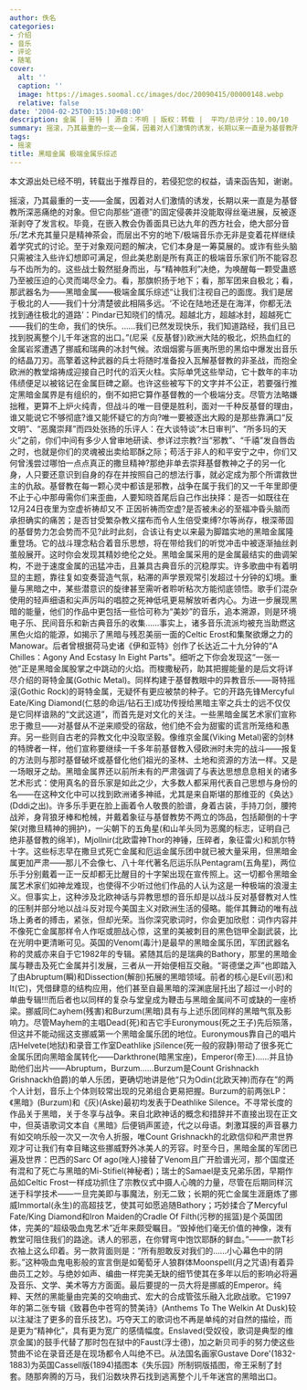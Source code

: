 ```yaml
---
author: 佚名
categories:
- 介绍
- 音乐
- 评论
- 随笔
cover:
  alt: ''
  caption: ''
  image: https://images.soomal.cc/images/doc/20090415/00000148.webp
  relative: false
date: '2004-02-25T00:15:30+08:00'
description: 金属 | 哥特 | 源自：不明 | 版权：转载 |  平均/总评分：10.00/10
summary: 摇滚，乃其最重的一支――金属，因着对人们激情的诱发，长期以来一直是为基督教所深恶痛绝的对象。但它向那些“道德”的固定侵袭并没能取得丝毫进展，反被逐渐剥夺了发言权。毕竟，在嵌入教会伪善面具已达九年的西方社会，绝大部分音乐/艺术充其量只是精神茶会，而层出不穷的地下/极端音乐亦无非是变着花样继续着学究式的讨论
tags:
- 摇滚
title: 黑暗金属 极端金属乐综述
---
```


本文源出处已经不明，转载出于推荐目的，若侵犯您的权益，请来函告知，谢谢。

摇滚，乃其最重的一支――金属，因着对人们激情的诱发，长期以来一直是为基督教所深恶痛绝的对象。但它向那些“道德”的固定侵袭并没能取得丝毫进展，反被逐渐剥夺了发言权。毕竟，在嵌入教会伪善面具已达九年的西方社会，绝大部分音乐/艺术充其量只是精神茶会，而层出不穷的地下/极端音乐亦无非是变着花样继续着学究式的讨论。至于对象观问题的解决，它们本身是一筹莫展的。或诈有些头脑只需被注入些许幻想即可满足，但此美悲剧是所有真正的极端音乐家们所不能容忍与不齿所为的。这些战士毅然挺身而出，与“精神胜利”决绝，为唤醒每一颗受蛊惑乃至被压迫的心灵而竭尽全力。看，那旗帜扬于地下；看，那军团来自极北；看，那武器名为――黑暗金属――极端金属乐综述“让我们注视自己的面庞。我们是居于极北的人――我们十分清楚彼此相隔多远。‘不论在陆地还是在海洋，你都无法找到通往极北的道路’：Pindar已知晓们的情况。超越北方，超越冰封，超越死亡――我们的生命，我们的快乐。……我们已然发现快乐，我们知道路经，我们且已找到脱离整个儿千年迷宫的出口。”(尼采《反基督》)欧洲大陆的极北，炽热血红的金属岩浆遭遇了挪威和瑞典的冰封气候。浓烟烟雾与匪夷所思的黑焰中爆发出音乐的结晶刀刃。高擎着这种武器的兵士将随时准备投入瓦解基督教的非圣战，而抱全欧洲的教堂熔祷成迎接自己时代的滔天火柱。实际单凭这些举动，它十数年的丰功伟绩便足以被铭记在金属巨碑之巅。也许这些被写下的文字并不公正，若要强行推定黑暗金属界是有组织的，倒不如把它算作基督教的一个极端分支。尽管方法略嫌拙稚，更算不上炉火纯青，但战斗的唯一目便是胜利，面对一千种反基督的理由，谁又能说它不够彻底?谁又能怀疑它的方向?唯一要被逐出大殿的是那些靠满口“反文明”、“恶魔崇拜”而四处张扬的乐评人：在大谈特谈“木日审判”、“所多玛的天火”之前，你们中间有多少人曾审地研读、参详过宗教?当“邪教”、“千禧”发自唇齿之时，也就是你们的灵魂被出卖给耶酥之际；苟活于非人的和平安宁之中，你们又何曾浅尝过哪怕一点点真正的撒旦精神?那绝非单去崇拜基督教神之子的另一化身，人只要还意识到自身的存在并按照自己的想法行事，就必定成为那个所谓救世主的仇敌。基督教在每一颗心灵中都该是邪教，战争在属于我们的又一千年里即便不止于心中那毋需你们来歪曲，人要知晓首尾后自己作出抉择：是否一如既往在12月24日夜里为空虚祈祷却又不 正因祈祷而空虚?是否被未必的至福冲昏头脑而承担确实的痛苦；是否甘受繁杂教义摆布而令人生倍受束缚?尔等尚存，根深蒂固的基督势力怎会势而不见?此时此刻，合该让有史以来最为脚踏实地的黑暗金属隆重登场。它的战斗理念粘合着音乐思想，将在带给我们的听觉冲击中被逐渐抽丝剥茧般展开。这时你会发现其精妙绝伦之处。黑暗金属采用的是金属最结实的曲调架构，不逊于速度金属的迅猛冲击，且兼具古典音乐的沉稳厚实。许多歌曲中有着明显的主题，靠往复如变奏营造气氛，粘滞的声学景观常引发超过十分钟的幻境。重量与黑暗之中，某些潜意识的旋律甚至需听者聆听粘次方能彻底领悟。歌手们混杂使用的轻声细语和尖声厉叫的唱腔之死神低吼更易解放听者内心。为进一步展现黑暗的能量，他们的作品中更包括一些恰可称为“美妙”的音乐，追本溯源，则是环境电子乐、民间音乐和新古典音乐的收集……事实上，诸多音乐流派均被充当助燃这黑色火焰的能源，如揭示了黑暗与残忍美丽一面的Celtic Erost和集聚欲爆之力的Manowar。后者曾根据荷马史诸《伊和亚特》创作了长达近二十九分钟的“A Chilles：Agony And Ecstasy In Eight Parts"。细听之下你会发现这“一张一弛”正是黑暗金属股掌之中跳动的火焰。而梭撒秘药，助其把握能量的是后文将详尽介绍的哥特金属(Gothic Metal)。同样构建于基督教眼中的异教音乐――哥特摇滚(Gothic Rock)的哥特金属，无疑怀有更应被禁的种子。它的开路先锋Mercyful Eate/King Diamond(仁慈的命运/钻石王)成功传授给黑暗主宰之兵士的远不仅仅是它同样谙熟的“文武这道”，而首先是对文化的关注。一些黑暗金属艺术家们宣称忠于撒旦――对基督从不逆来顺受的宿敌，他们绝不会为甜蜜的谎言所笼络和愚弃。另一些则自古老的异教文化中没取坚毅。像维京金属(Viking Metal)密的剑林的特牌者一样，他们宣称要继续一千多年前基督教入侵欧洲时未完的战斗――报复的方法则与那时基督破坏或基督化他们祖光的圣林、土地和资源的方法一样。又是一场眼牙之劫。黑暗金属界还以前所未有的严肃强调了与表达思想息息相关的诸多艺术形式：使用真名的音乐家是如此之少，大多数人都采用代表自己思想与身份的名――在这种文化中可以找到欧洲诸多神祗，尤其是来自斯堪的那维亚的《奂达》(Dddi之出)。许多乐手更在脸上画着令人敬畏的脸谱，身着古装，手持刀剑，腰挎战斧，身背狼牙棒和枪械，并戴着象征与基督教势不两立的饰品，包括颠倒的十字架(对撒旦精神的拥护)，一尖朝下的五角星(和山羊头同为恶魔的标志，证明自己绝非基督教的绵羊)，Mjollnir(北欧雷神Thor的神锤，压碎者，象征雷火)和凯尔特十字。这些标志早在撒旦式死亡金属和厄运金属乐团中就已被大量采用，但黑暗金属更加严肃――那儿不会像七、八十年代著名厄运乐队Pentagram(五角星)，两位乐手分别戴着一正一反却都无比醒目的十字架出现在宣传照上。这一切都令黑暗金属艺术家们如神龙难现，也使得不少听过他们作品的人认为这是一种极端的浪漫主义。但事实上，这种涉及北欧神话与异教思想的音乐却是以战斗反对基督教对人性的压制并部分地以战斗反对现今美国主义对欧洲生活的侵略。能伴其舞动的唯有战场上勇者的搏击，紧张，但却光荣。当你深究歌词时，你会更加欣慰：词作内容并不像死亡金属那样令人作呕或胆战心惊，这里的美被刺目的黑色铠甲全副武装，比在光明中更清晰可见。英国的Venom(毒汁)是最早的黑暗金属乐团，军团武器名称的灵威亦来自于它1982年的专辑。紧随其后的是瑞典的Bathory，那里的黑暗金属与鞭击及死亡金属并引发展，三者从一开始便相互交融。“哥德堡之声”也即踏入了由Abruptum(瞬)和Dissection(解剖)拓展的黑暗领域。前者的核心是Evil(恶)和It(它)，凭借肆意的结构应用，他们甚至自最黑暗的深渊底层托出了超过一小时的单曲专辑!!!而后者也以同样的复杂与堂皇成为鞭击与黑暗金属间不可或缺的一座桥梁。挪威同仁ayhem(残害)和Burzum(黑暗)具有与上述乐团同样的黑暗气氛及影响力。尽管Mayhem的主唱Dead(死)和吉它手Euronymous(死之王子)先后殒落，但这并不能动摇这支挪威第一个黑暗金属乐团的地位。Euronymous靠自己的唱片店Helvete(地狱)和录音工作室Deathlike jSilence(死一般的寂静)带动了很多死亡金属乐团向黑暗金属转化――Darkthrone(暗黑宝座)，Emperor(帝王)......并且协助他们出片――Abruptum，Burzum......Burzum是Count Grishnackh Grishnackh伯爵)的单人乐团，更确切地讲是他“只为Odin(北欧天神)而存在”的两个人计划，音乐上个体则较常出现的兄弟组合更易把握。Burzum的前两张LP：《黑暗》(Burzum)和《灰)(Aske)最初均发表于Deathlike Silence。不寻常长度的作品关于黑暗，关于冬享与战争。来自北欧神话的概念和措辞并不直接出现在正文中，但英语歌词文本自《黑暗》后便销声匿迹，代之以母语。刺激耳膜的声音暴力有如交响乐般一次又一次令人折服，唯Count Grishnackh的北欧信仰和严肃世界观才可让我们有幸目睹这些挪威野外冰美人的芳容。时至今日，黑暗金属的军团已遍及世界：巴西的Sarc Of ago(唑人)接替了Venom且广开脸谱光河，那个国度还有混和了死亡与黑暗的Mi-Stifiel(神秘者)；瑞士的Samael是支兄弟乐团，早期作品如Celtic Frost一样成功抓住了宗教仪式中摄人心魄的力量，尽管在后期同样沉迷于科学技术――一旦完美即与事魔法，别无二致；长期的死亡金属生涯磨炼了挪威Immortal(永生)的高超技艺，使其可如愿追随Bathory；巧妙揉合了Mercyful Fate/King Diamond和Iron Maiden的Cradle Of Filth(污秽的摇篮)是个英国团体，完美的“超级吸血鬼艺术”近年来颇受瞩目。“毁掉他们毫无价值的神像，泼有教堂可阻住我们的路途。诱人的邪恶，在你臂弯中饱饮耶酥的鲜血。”――一款T衫衣袖上这么印着。另一款背面则是：“所有胆敢反对我们的……小心幕色中的阴影。”这种吸血鬼电影般的宣言倒是如葡萄牙人狼群体Moonspell(月之咒语)有着异曲员工之妙。与绝妙如声、编曲一样完美无缺的细节使其在多年以后的影响必将遍及音乐、文学、美术等方方面面。最后要提的一员大将是挪威的Emperor。纯粹、天然的黑能量由完美的交响曲式、宏大的合成管弦乐融入北欧战歌。它1997年的第二张专辑《致暮色中苍穹的赞美诗》(Anthems To The Welkin At Dusk)较以注凝注了更多的音乐技艺)。巧夺天工的歌词也不再是单纯的对自然的描绘，而是更为“精神化”，具有更为宽广的感情幅度。Enslaved(受奴役，歌词是典型的维京金属)的鼓手代替了那时包在狱中的Faust(浮士德)，加之新贝司手的努力使这些赞曲不论在录音还是在现场都令人叫绝不已。从法国名画家Gustave Dore'(1832-1883)为英国Cassell版(1894)插图本《失乐园》所制铜版插图，帝王采制了封套。随那奔腾的万马，我们沿数块界石找到逃离整个儿千年迷宫的黑暗出口。